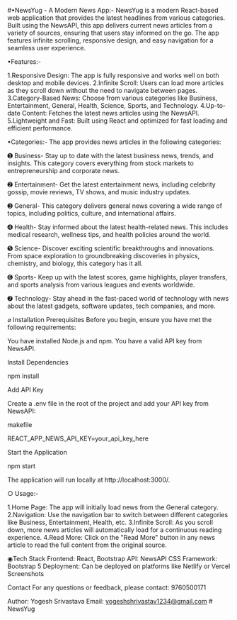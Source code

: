 #•NewsYug - A Modern News App:-
   NewsYug is a modern React-based web application that provides the latest headlines from various categories. Built using the NewsAPI, this app delivers current news articles from a variety of sources, ensuring that users stay informed on the go. The app features infinite scrolling, responsive design, and easy navigation for a seamless user experience.

•Features:-

1.Responsive Design: The app is fully responsive and works well on both desktop and mobile devices.
2.Infinite Scroll: Users can load more articles as they scroll down without the need to navigate between pages.
3.Category-Based News: Choose from various categories like Business, Entertainment, General, Health, Science, Sports, and Technology.
4.Up-to-date Content: Fetches the latest news articles using the NewsAPI.
5.Lightweight and Fast: Built using React and optimized for fast loading and efficient performance.


•Categories:-
            The app provides news articles in the following categories:

➊ Business-
        Stay up to date with the latest business news, trends, and insights. This category covers everything from stock markets to entrepreneurship and corporate news.

➋ Entertainment-
            Get the latest entertainment news, including celebrity gossip, movie reviews, TV shows, and music industry updates.
           
➌ General-
        This category delivers general news covering a wide range of topics, including politics, culture, and international affairs.

➍ Health-
    Stay informed about the latest health-related news. This includes medical research, wellness tips, and health policies around the world.

➎ Science-
        Discover exciting scientific breakthroughs and innovations. From space exploration to groundbreaking discoveries in physics, chemistry, and biology, this category has it all.

➏ Sports-
       Keep up with the latest scores, game highlights, player transfers, and sports analysis from various leagues and events worldwide.

➐ Technology-
          Stay ahead in the fast-paced world of technology with news about the latest gadgets, software updates, tech companies, and more.

⌀ Installation
Prerequisites
Before you begin, ensure you have met the following requirements:

You have installed Node.js and npm.
You have a valid API key from NewsAPI.

Install Dependencies

npm install

Add API Key

Create a .env file in the root of the project and add your API key from NewsAPI:

makefile

REACT_APP_NEWS_API_KEY=your_api_key_here

Start the Application

npm start

The application will run locally at http://localhost:3000/.

○ Usage:-

1.Home Page: The app will initially load news from the General category.
2.Navigation: Use the navigation bar to switch between different categories like Business, Entertainment, Health, etc.
3.Infinite Scroll: As you scroll down, more news articles will automatically load for a continuous reading experience.
4.Read More: Click on the "Read More" button in any news article to read the full content from the original source.

◉Tech Stack
Frontend: React, Bootstrap
API: NewsAPI
CSS Framework: Bootstrap 5
Deployment: Can be deployed on platforms like Netlify or Vercel
Screenshots

Contact
For any questions or feedback, please contact: 9760500171

Author: Yogesh Srivastava
Email: yogeshshrivastav1234@gmail.com
#   N e w s Y u g 
 
 
